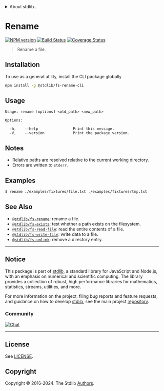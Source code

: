 <!--

@license Apache-2.0

Copyright (c) 2018 The Stdlib Authors.

Licensed under the Apache License, Version 2.0 (the "License");
you may not use this file except in compliance with the License.
You may obtain a copy of the License at

   http://www.apache.org/licenses/LICENSE-2.0

Unless required by applicable law or agreed to in writing, software
distributed under the License is distributed on an "AS IS" BASIS,
WITHOUT WARRANTIES OR CONDITIONS OF ANY KIND, either express or implied.
See the License for the specific language governing permissions and
limitations under the License.

-->


<details>
  <summary>
    About stdlib...
  </summary>
  <p>We believe in a future in which the web is a preferred environment for numerical computation. To help realize this future, we've built stdlib. stdlib is a standard library, with an emphasis on numerical and scientific computation, written in JavaScript (and C) for execution in browsers and in Node.js.</p>
  <p>The library is fully decomposable, being architected in such a way that you can swap out and mix and match APIs and functionality to cater to your exact preferences and use cases.</p>
  <p>When you use stdlib, you can be absolutely certain that you are using the most thorough, rigorous, well-written, studied, documented, tested, measured, and high-quality code out there.</p>
  <p>To join us in bringing numerical computing to the web, get started by checking us out on <a href="https://github.com/stdlib-js/stdlib">GitHub</a>, and please consider <a href="https://opencollective.com/stdlib">financially supporting stdlib</a>. We greatly appreciate your continued support!</p>
</details>

# Rename

[![NPM version][npm-image]][npm-url] [![Build Status][test-image]][test-url] [![Coverage Status][coverage-image]][coverage-url] <!-- [![dependencies][dependencies-image]][dependencies-url] -->

> Rename a file.











<section class="cli">



<section class="installation">

## Installation

To use as a general utility, install the CLI package globally

```bash
npm install -g @stdlib/fs-rename-cli
```

</section>

<!-- CLI usage documentation. -->

<section class="usage">

## Usage

```text
Usage: rename [options] <old_path> <new_path>

Options:

  -h,    --help                Print this message.
  -V,    --version             Print the package version.
```

</section>

<!-- /.usage -->

<section class="notes">

## Notes

-   Relative paths are resolved relative to the current working directory.
-   Errors are written to `stderr`.

</section>

<!-- /.notes -->

<section class="examples">

## Examples

<!-- run-disable -->

```bash
$ rename ./examples/fixtures/file.txt ./examples/fixtures/tmp.txt
```

</section>

<!-- /.examples -->

</section>

<!-- /.cli -->

<!-- Section for related `stdlib` packages. Do not manually edit this section, as it is automatically populated. -->

<section class="related">

## See Also

-   <span class="package-name">[`@stdlib/fs-rename`][@stdlib/fs-rename]</span><span class="delimiter">: </span><span class="description">rename a file.</span>
-   <span class="package-name">[`@stdlib/fs-exists`][@stdlib/fs/exists]</span><span class="delimiter">: </span><span class="description">test whether a path exists on the filesystem.</span>
-   <span class="package-name">[`@stdlib/fs-read-file`][@stdlib/fs/read-file]</span><span class="delimiter">: </span><span class="description">read the entire contents of a file.</span>
-   <span class="package-name">[`@stdlib/fs-write-file`][@stdlib/fs/write-file]</span><span class="delimiter">: </span><span class="description">write data to a file.</span>
-   <span class="package-name">[`@stdlib/fs-unlink`][@stdlib/fs/unlink]</span><span class="delimiter">: </span><span class="description">remove a directory entry.</span>

</section>

<!-- /.related -->

<!-- Section for all links. Make sure to keep an empty line after the `section` element and another before the `/section` close. -->


<section class="main-repo" >

* * *

## Notice

This package is part of [stdlib][stdlib], a standard library for JavaScript and Node.js, with an emphasis on numerical and scientific computing. The library provides a collection of robust, high performance libraries for mathematics, statistics, streams, utilities, and more.

For more information on the project, filing bug reports and feature requests, and guidance on how to develop [stdlib][stdlib], see the main project [repository][stdlib].

### Community

[![Chat][chat-image]][chat-url]

---

## License

See [LICENSE][stdlib-license].


## Copyright

Copyright &copy; 2016-2024. The Stdlib [Authors][stdlib-authors].

</section>

<!-- /.stdlib -->

<!-- Section for all links. Make sure to keep an empty line after the `section` element and another before the `/section` close. -->

<section class="links">

[npm-image]: http://img.shields.io/npm/v/@stdlib/fs-rename-cli.svg
[npm-url]: https://npmjs.org/package/@stdlib/fs-rename-cli

[test-image]: https://github.com/stdlib-js/fs-rename/actions/workflows/test.yml/badge.svg?branch=v0.2.0
[test-url]: https://github.com/stdlib-js/fs-rename/actions/workflows/test.yml?query=branch:v0.2.0

[coverage-image]: https://img.shields.io/codecov/c/github/stdlib-js/fs-rename/main.svg
[coverage-url]: https://codecov.io/github/stdlib-js/fs-rename?branch=main

<!--

[dependencies-image]: https://img.shields.io/david/stdlib-js/fs-rename.svg
[dependencies-url]: https://david-dm.org/stdlib-js/fs-rename/main

-->

[chat-image]: https://img.shields.io/gitter/room/stdlib-js/stdlib.svg
[chat-url]: https://app.gitter.im/#/room/#stdlib-js_stdlib:gitter.im

[stdlib]: https://github.com/stdlib-js/stdlib

[stdlib-authors]: https://github.com/stdlib-js/stdlib/graphs/contributors

[cli-section]: https://github.com/stdlib-js/fs-rename#cli
[cli-url]: https://github.com/stdlib-js/fs-rename/tree/cli
[@stdlib/fs-rename]: https://github.com/stdlib-js/fs-rename/tree/main

[umd]: https://github.com/umdjs/umd
[es-module]: https://developer.mozilla.org/en-US/docs/Web/JavaScript/Guide/Modules

[deno-url]: https://github.com/stdlib-js/fs-rename/tree/deno
[deno-readme]: https://github.com/stdlib-js/fs-rename/blob/deno/README.md
[umd-url]: https://github.com/stdlib-js/fs-rename/tree/umd
[umd-readme]: https://github.com/stdlib-js/fs-rename/blob/umd/README.md
[esm-url]: https://github.com/stdlib-js/fs-rename/tree/esm
[esm-readme]: https://github.com/stdlib-js/fs-rename/blob/esm/README.md
[branches-url]: https://github.com/stdlib-js/fs-rename/blob/main/branches.md

[stdlib-license]: https://raw.githubusercontent.com/stdlib-js/fs-rename/main/LICENSE

[node-fs]: https://nodejs.org/api/fs.html

<!-- <related-links> -->

[@stdlib/fs/exists]: https://github.com/stdlib-js/fs-exists

[@stdlib/fs/read-file]: https://github.com/stdlib-js/fs-read-file

[@stdlib/fs/write-file]: https://github.com/stdlib-js/fs-write-file

[@stdlib/fs/unlink]: https://github.com/stdlib-js/fs-unlink

<!-- </related-links> -->

</section>

<!-- /.links -->
